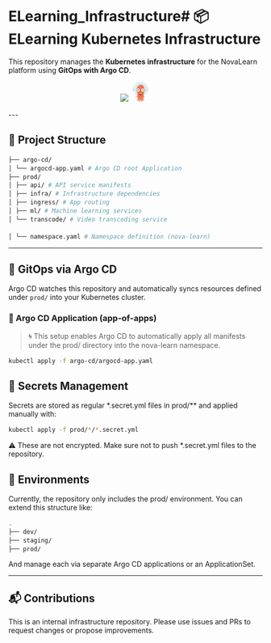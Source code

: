 # ELearning_Infrastructure# 📦 ELearning Kubernetes Infrastructure

This repository manages the **Kubernetes infrastructure** for the NovaLearn platform using **GitOps with Argo CD**.

<p align="center">
  <img src="https://skillicons.dev/icons?i=git,kubernetes,docker,gcp" />
  <img src="assets/argocd.svg" height="40" alt="Argo CD" />
</p>
---

## 🧭 Project Structure

```bash
├── argo-cd/
│ └── argocd-app.yaml # Argo CD root Application
├── prod/
│ ├── api/ # API service manifests
│ ├── infra/ # Infrastructure dependencies
│ ├── ingress/ # App routing
│ ├── ml/ # Machine learning services
│ └── transcode/ # Video transcoding service

│ └── namespace.yaml # Namespace definition (nova-learn)
```

---

## 🚀 GitOps via Argo CD

Argo CD watches this repository and automatically syncs resources defined under `prod/` into your Kubernetes cluster.

### 🔧 Argo CD Application (app-of-apps)

> 🌀 This setup enables Argo CD to automatically apply all manifests under the prod/ directory into the nova-learn namespace.

```bash
kubectl apply -f argo-cd/argocd-app.yaml
```

## 🔐 Secrets Management

Secrets are stored as regular \*.secret.yml files in prod/\*\* and applied manually with:

```bash
kubectl apply -f prod/*/*.secret.yml
```

⚠️ These are not encrypted. Make sure not to push \*.secret.yml files to the repository.

## 🧪 Environments

Currently, the repository only includes the prod/ environment.
You can extend this structure like:

```bash
.
├── dev/
├── staging/
├── prod/
```

And manage each via separate Argo CD applications or an ApplicationSet.

---

## 📬 Contributions

This is an internal infrastructure repository. Please use issues and PRs to request changes or propose improvements.
